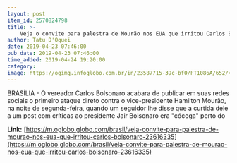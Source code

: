```yaml
---
layout: post
item_id: 2570824798
title: >-
    Veja o convite para palestra de Mourão nos EUA que irritou Carlos Bolsonaro
author: Tatu D'Oquei
date: 2019-04-23 07:46:00
pub_date: 2019-04-23 07:46:00
time_added: 2019-04-24 19:20:00
category: 
image: https://ogimg.infoglobo.com.br/in/23587715-39c-bf0/FT1086A/652/47511389982_379d8f57f9_o-1.jpg
---
```


BRASÍLIA - O vereador Carlos Bolsonaro acabara de publicar em suas redes sociais o primeiro ataque direto contra o vice-presidente Hamilton Mourão, na noite de segunda-feira, quando um seguidor lhe disse que a curtida dele a um post com críticas ao presidente Jair Bolsonaro era "cócega" perto do

**Link:** [https://m.oglobo.globo.com/brasil/veja-convite-para-palestra-de-mourao-nos-eua-que-irritou-carlos-bolsonaro-23616335](https://m.oglobo.globo.com/brasil/veja-convite-para-palestra-de-mourao-nos-eua-que-irritou-carlos-bolsonaro-23616335)

